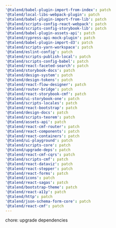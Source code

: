 ```yaml
---
'@talend/babel-plugin-import-from-index': patch
'@talend/local-libs-webpack-plugin': patch
'@talend/babel-plugin-import-from-lib': patch
'@talend/scripts-config-react-webpack': patch
'@talend/scripts-config-storybook-lib': patch
'@talend/babel-plugin-assets-api': patch
'@talend/cypress-api-mock-plugin': patch
'@talend/babel-plugin-import-d3': patch
'@talend/scripts-yarn-workspace': patch
'@talend/eslint-config': patch
'@talend/scripts-publish-local': patch
'@talend/scripts-config-babel': patch
'@talend/react-faceted-search': patch
'@talend/storybook-docs': patch
'@talend/design-system': patch
'@talend/design-tokens': patch
'@talend/react-flow-designer': patch
'@talend/router-bridge': patch
'@talend/react-storybook-cmf': patch
'@talend/ui-storybook-one': patch
'@talend/scripts-locales': patch
'@talend/react-bootstrap': patch
'@talend/design-docs': patch
'@talend/scripts-teorem': patch
'@talend/assets-api': patch
'@talend/react-cmf-router': patch
'@talend/react-components': patch
'@talend/react-containers': patch
'@talend/ui-playground': patch
'@talend/scripts-core': patch
'@talend/upgrade-deps': patch
'@talend/react-cmf-cqrs': patch
'@talend/scripts-cmf': patch
'@talend/react-dataviz': patch
'@talend/react-stepper': patch
'@talend/react-forms': patch
'@talend/icons': patch
'@talend/react-sagas': patch
'@talend/bootstrap-theme': patch
'@talend/react-a11y': patch
'@talend/http': patch
'@talend/json-schema-form-core': patch
'@talend/react-cmf': patch
---
```


chore: upgrade dependencies
